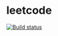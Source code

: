 # leetcode
[![Build status](https://fryette.visualstudio.com/leetcode/_apis/build/status/GitHub)](https://fryette.visualstudio.com/leetcode/_build/latest?definitionId=1)
